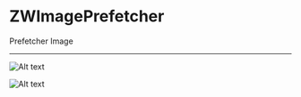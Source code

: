 # ZWImagePrefetcher
Prefetcher Image

***

![Alt text](https://github.com/wanyawan/ZWImagePrefetcher/blob/master/image1.png?raw=true)

![Alt text](https://github.com/wanyawan/ZWImagePrefetcher/blob/master/image2.png?raw=true)
